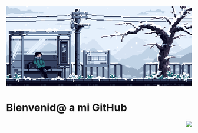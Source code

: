 ![Descripción del GIF](Banner.gif)

# Bienvenid@ a mi GitHub
<div id="header" align="right">
<img src="https://i.giphy.com/media/v1.Y2lkPTc5MGI3NjExcmY1dGNzMnY5bGpqeTMwMGc3MWpnaGJsMmt3eWNvbGdvZjBtYjkwYyZlcD12MV9pbnRlcm5hbF9naWZfYnlfaWQmY3Q9cw/ao9DUiTKH60XS/giphy.gif" width="200"/> 
</div>


